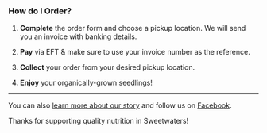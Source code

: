 ### How do I Order?

1. **Complete** the order form and choose a pickup location. We will send you an invoice with banking details.

2. **Pay** via EFT & make sure to use your invoice number as the reference.

3. **Collect** your order from your desired pickup location.

4. **Enjoy** your organically-grown seedlings!

---

You can also [learn more about our story](https://ithembaprojects.exposure.co/sustainable-nutrition  "iThemba Nursery on Exposure") and follow us on [Facebook](https://www.facebook.com/iThembaNursery/ "iThemba Nursery on Facebook").

Thanks for supporting quality nutrition in Sweetwaters!
